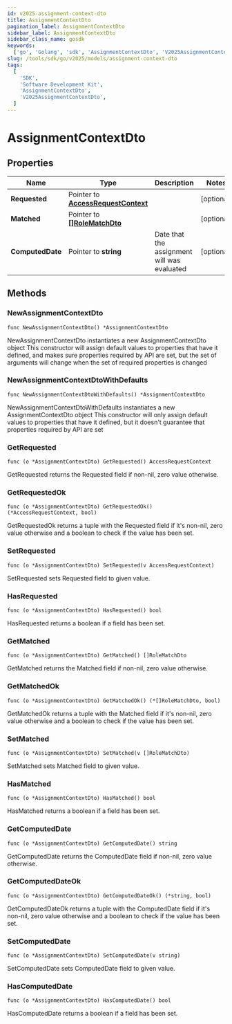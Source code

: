 ```yaml
---
id: v2025-assignment-context-dto
title: AssignmentContextDto
pagination_label: AssignmentContextDto
sidebar_label: AssignmentContextDto
sidebar_class_name: gosdk
keywords:
  ['go', 'Golang', 'sdk', 'AssignmentContextDto', 'V2025AssignmentContextDto']
slug: /tools/sdk/go/v2025/models/assignment-context-dto
tags:
  [
    'SDK',
    'Software Development Kit',
    'AssignmentContextDto',
    'V2025AssignmentContextDto',
  ]
---
```


# AssignmentContextDto

## Properties

| Name | Type | Description | Notes |
| --- | --- | --- | --- |
| **Requested** | Pointer to [**AccessRequestContext**](access-request-context) |  | [optional] |
| **Matched** | Pointer to [**[]RoleMatchDto**](role-match-dto) |  | [optional] |
| **ComputedDate** | Pointer to **string** | Date that the assignment will was evaluated | [optional] |

## Methods

### NewAssignmentContextDto

`func NewAssignmentContextDto() *AssignmentContextDto`

NewAssignmentContextDto instantiates a new AssignmentContextDto object This constructor will assign default values to properties that have it defined, and makes sure properties required by API are set, but the set of arguments will change when the set of required properties is changed

### NewAssignmentContextDtoWithDefaults

`func NewAssignmentContextDtoWithDefaults() *AssignmentContextDto`

NewAssignmentContextDtoWithDefaults instantiates a new AssignmentContextDto object This constructor will only assign default values to properties that have it defined, but it doesn't guarantee that properties required by API are set

### GetRequested

`func (o *AssignmentContextDto) GetRequested() AccessRequestContext`

GetRequested returns the Requested field if non-nil, zero value otherwise.

### GetRequestedOk

`func (o *AssignmentContextDto) GetRequestedOk() (*AccessRequestContext, bool)`

GetRequestedOk returns a tuple with the Requested field if it's non-nil, zero value otherwise and a boolean to check if the value has been set.

### SetRequested

`func (o *AssignmentContextDto) SetRequested(v AccessRequestContext)`

SetRequested sets Requested field to given value.

### HasRequested

`func (o *AssignmentContextDto) HasRequested() bool`

HasRequested returns a boolean if a field has been set.

### GetMatched

`func (o *AssignmentContextDto) GetMatched() []RoleMatchDto`

GetMatched returns the Matched field if non-nil, zero value otherwise.

### GetMatchedOk

`func (o *AssignmentContextDto) GetMatchedOk() (*[]RoleMatchDto, bool)`

GetMatchedOk returns a tuple with the Matched field if it's non-nil, zero value otherwise and a boolean to check if the value has been set.

### SetMatched

`func (o *AssignmentContextDto) SetMatched(v []RoleMatchDto)`

SetMatched sets Matched field to given value.

### HasMatched

`func (o *AssignmentContextDto) HasMatched() bool`

HasMatched returns a boolean if a field has been set.

### GetComputedDate

`func (o *AssignmentContextDto) GetComputedDate() string`

GetComputedDate returns the ComputedDate field if non-nil, zero value otherwise.

### GetComputedDateOk

`func (o *AssignmentContextDto) GetComputedDateOk() (*string, bool)`

GetComputedDateOk returns a tuple with the ComputedDate field if it's non-nil, zero value otherwise and a boolean to check if the value has been set.

### SetComputedDate

`func (o *AssignmentContextDto) SetComputedDate(v string)`

SetComputedDate sets ComputedDate field to given value.

### HasComputedDate

`func (o *AssignmentContextDto) HasComputedDate() bool`

HasComputedDate returns a boolean if a field has been set.
